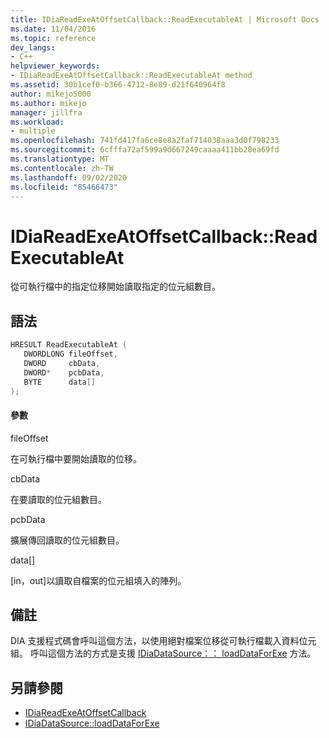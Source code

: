 ```yaml
---
title: IDiaReadExeAtOffsetCallback::ReadExecutableAt | Microsoft Docs
ms.date: 11/04/2016
ms.topic: reference
dev_langs:
- C++
helpviewer_keywords:
- IDiaReadExeAtOffsetCallback::ReadExecutableAt method
ms.assetid: 30b1cef0-b366-4712-8e89-d21f640964f8
author: mikejo5000
ms.author: mikejo
manager: jillfra
ms.workload:
- multiple
ms.openlocfilehash: 741fd417fa6ce8e8a2faf714038aaa3d0f798233
ms.sourcegitcommit: 6cfffa72af599a9d667249caaaa411bb28ea69fd
ms.translationtype: MT
ms.contentlocale: zh-TW
ms.lasthandoff: 09/02/2020
ms.locfileid: "85466473"
---
```

# <a name="idiareadexeatoffsetcallbackreadexecutableat"></a>IDiaReadExeAtOffsetCallback::ReadExecutableAt
從可執行檔中的指定位移開始讀取指定的位元組數目。

## <a name="syntax"></a>語法

```C++
HRESULT ReadExecutableAt ( 
   DWORDLONG fileOffset,
   DWORD     cbData,
   DWORD*    pcbData,
   BYTE      data[]
);
```

#### <a name="parameters"></a>參數
 fileOffset

在可執行檔中要開始讀取的位移。

 cbData

在要讀取的位元組數目。

 pcbData

擴展傳回讀取的位元組數目。

 data[]

[in，out]以讀取自檔案的位元組填入的陣列。

## <a name="remarks"></a>備註
 DIA 支援程式碼會呼叫這個方法，以使用絕對檔案位移從可執行檔載入資料位元組。 呼叫這個方法的方式是支援 [IDiaDataSource：： loadDataForExe](../../debugger/debug-interface-access/idiadatasource-loaddataforexe.md) 方法。

## <a name="see-also"></a>另請參閱
- [IDiaReadExeAtOffsetCallback](../../debugger/debug-interface-access/idiareadexeatoffsetcallback.md)
- [IDiaDataSource::loadDataForExe](../../debugger/debug-interface-access/idiadatasource-loaddataforexe.md)